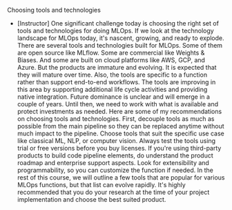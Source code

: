 Choosing tools and technologies
- [Instructor] One significant challenge today is choosing the right set of tools and technologies for doing MLOps. If we look at the technology landscape for MLOps today, it's nascent, growing, and ready to explode. There are several tools and technologies built for MLOps. Some of them are open source like MLflow. Some are commercial like Weights & Biases. And some are built on cloud platforms like AWS, GCP, and Azure. But the products are immature and evolving. It is expected that they will mature over time. Also, the tools are specific to a function rather than support end-to-end workflows. The tools are improving in this area by supporting additional life cycle activities and providing native integration. Future dominance is unclear and will emerge in a couple of years. Until then, we need to work with what is available and protect investments as needed. Here are some of my recommendations on choosing tools and technologies. First, decouple tools as much as possible from the main pipeline so they can be replaced anytime without much impact to the pipeline. Choose tools that suit the specific use case like classical ML, NLP, or computer vision. Always test the tools using trial or free versions before you buy licenses. If you're using third-party products to build code pipeline elements, do understand the product roadmap and enterprise support aspects. Look for extensibility and programmability, so you can customize the function if needed. In the rest of this course, we will outline a few tools that are popular for various MLOps functions, but that list can evolve rapidly. It's highly recommended that you do your research at the time of your project implementation and choose the best suited product.